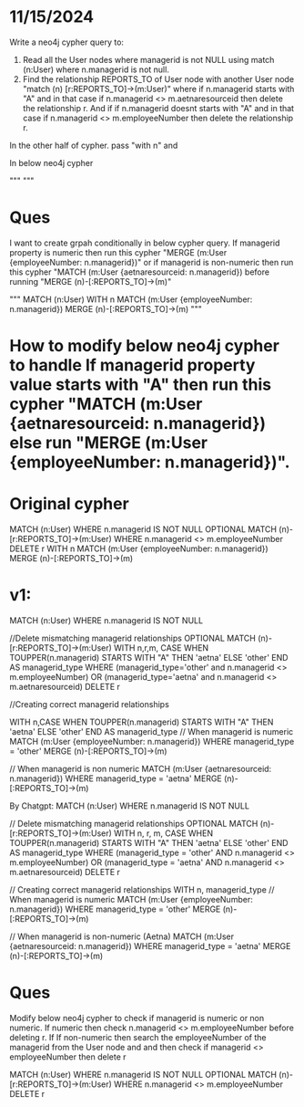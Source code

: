 # 11/15/2024

Write a neo4j cypher query to:
1. Read all the User nodes where managerid is not NULL using match (n:User) where n.managerid is not null.
2. Find the relationship REPORTS_TO of User node with another User node "match (n) [r:REPORTS_TO]->(m:User)" where if n.managerid starts with "A" and in that case if n.managerid <> m.aetnaresourceid then delete the relationship r.
And if if n.managerid doesnt starts with "A" and in that case if n.managerid <> m.employeeNumber then delete the relationship r.

In the other half of cypher. pass "with n" and 

In below neo4j cypher

""" """

# Ques
I want to create grpah conditionally in below cypher query. If managerid property is numeric then run this cypher "MERGE (m:User {employeeNumber: n.managerid})" or if managerid is non-numeric then run this cypher "MATCH (m:User {aetnaresourceid: n.managerid}) 
before running "MERGE (n)-[:REPORTS_TO]->(m)"

""" 
MATCH (n:User)
WITH n
MATCH (m:User {employeeNumber: n.managerid})
MERGE (n)-[:REPORTS_TO]->(m)
"""

# How to modify below neo4j cypher to handle If managerid property value starts with "A" then run this cypher "MATCH (m:User {aetnaresourceid: n.managerid}) else run "MERGE (m:User {employeeNumber: n.managerid})".

# Original cypher
MATCH (n:User) WHERE n.managerid IS NOT NULL
OPTIONAL MATCH (n)-[r:REPORTS_TO]->(m:User)
WHERE n.managerid <> m.employeeNumber
DELETE r
WITH n
MATCH (m:User {employeeNumber: n.managerid})
MERGE (n)-[:REPORTS_TO]->(m)


# v1:

MATCH (n:User) WHERE n.managerid IS NOT NULL

//Delete mismatching managerid relationships
OPTIONAL MATCH (n)-[r:REPORTS_TO]->(m:User)
WITH n,r,m, CASE WHEN TOUPPER(n.managerid) STARTS WITH "A" THEN 'aetna' ELSE 'other' END AS managerid_type
WHERE (managerid_type='other' and n.managerid <> m.employeeNumber) OR
      (managerid_type='aetna' and n.managerid <> m.aetnaresourceid)
DELETE r

//Creating correct managerid relationships

WITH n,CASE WHEN TOUPPER(n.managerid) STARTS WITH "A" THEN 'aetna' ELSE 'other' END AS managerid_type
// When managerid is numeric
MATCH (m:User {employeeNumber: n.managerid}) WHERE managerid_type = 'other'
MERGE (n)-[:REPORTS_TO]->(m)

// When managerid is non numeric
MATCH (m:User {aetnaresourceid: n.managerid}) WHERE managerid_type = 'aetna'
MERGE (n)-[:REPORTS_TO]->(m)


By Chatgpt:
MATCH (n:User) 
WHERE n.managerid IS NOT NULL

// Delete mismatching managerid relationships
OPTIONAL MATCH (n)-[r:REPORTS_TO]->(m:User)
WITH n, r, m, 
     CASE WHEN TOUPPER(n.managerid) STARTS WITH "A" THEN 'aetna' ELSE 'other' END AS managerid_type
WHERE (managerid_type = 'other' AND n.managerid <> m.employeeNumber) OR
      (managerid_type = 'aetna' AND n.managerid <> m.aetnaresourceid)
DELETE r

// Creating correct managerid relationships
WITH n, managerid_type
// When managerid is numeric
MATCH (m:User {employeeNumber: n.managerid}) 
WHERE managerid_type = 'other'
MERGE (n)-[:REPORTS_TO]->(m)

// When managerid is non-numeric (Aetna)
MATCH (m:User {aetnaresourceid: n.managerid}) 
WHERE managerid_type = 'aetna'
MERGE (n)-[:REPORTS_TO]->(m)


# Ques
Modify below neo4j cypher to check if managerid is numeric or non numeric. If numeric then check n.managerid <> m.employeeNumber before deleting r. If If non-numeric then search the employeeNumber of the managerid from the User node and and then check if managerid <> employeeNumber then delete r

MATCH (n:User) WHERE n.managerid IS NOT NULL
OPTIONAL MATCH (n)-[r:REPORTS_TO]->(m:User)
WHERE n.managerid <> m.employeeNumber
DELETE r





